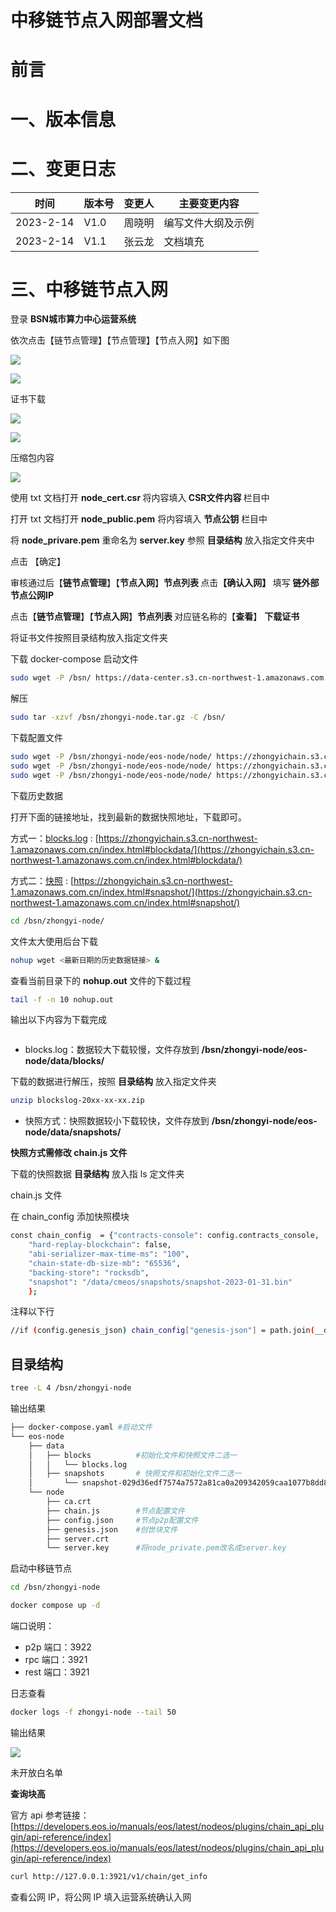 # 中移链节点入网部署文档

# 前言

# 一、版本信息

# 二、变更日志

| <strong>时间</strong> | <strong>版本号</strong> | <strong>变更人</strong> | <strong>主要变更内容</strong> |
| --------------------- | ----------------------- | ----------------------- | ----------------------------- |
| 2023-2-14             | V1.0                    | 周晓明                  | 编写文件大纲及示例            |
| 2023-2-14             | V1.1                    | 张云龙                  | 文档填充                      |

# 三、中移链节点入网

登录 <strong>BSN</strong><strong>城市</strong><strong>算力</strong><strong>中心运营系统 </strong>

依次点击【链节点管理】【节点管理】【节点入网】如下图

![](static/N5ZsbLRRaopRLlxlXpZcn9kJnFh.png)

![](static/L9sRb04p7oWYhpxo7zlc0DwLnZe.png)

证书下载

![](static/TLzHb1uHxo6viDxU580cutHrnYn.png)

![](static/IhSfbxOT7oxZZ7xM3ixclB28nmh.png)

压缩包内容

![](static/BdNUbseF1okZLExuVrUcERPbnTd.png)

使用 txt 文档打开 <strong>node_cert.csr  </strong>将内容填入<strong> </strong><strong>CSR</strong><strong>文件内容 </strong> 栏目中

打开 txt 文档打开 <strong>node_public.pem</strong> 将内容填入 <strong>节点</strong><strong>公钥</strong> 栏目中

将 <strong>node_privare.pem</strong> 重命名为 <strong>server.key</strong> 参照 <strong>目录结构</strong> 放入指定文件夹中

点击 【确定】

审核通过后【<strong>链节点管理</strong>】【<strong>节点入网</strong>】<strong>节点列表 </strong>点击<strong>【确认入网】 </strong>填写 <strong>链外部节点</strong><strong>公网</strong><strong>IP</strong>

点击【<strong>链节点管理</strong>】【<strong>节点入网</strong>】<strong>节点列表 </strong>对应链名称的【<strong>查看</strong>】 <strong>下载证书</strong>

将证书文件按照目录结构放入指定文件夹

下载 docker-compose 启动文件

```bash
sudo wget -P /bsn/ https://data-center.s3.cn-northwest-1.amazonaws.com.cn/v2.2.1/deployPackageAndConfiguration/config-files/dockerAndShell/zhongyi-node.tar.gz
```

解压

```bash
sudo tar -xzvf /bsn/zhongyi-node.tar.gz -C /bsn/
```

下载配置文件

```bash
sudo wget -P /bsn/zhongyi-node/eos-node/node/ https://zhongyichain.s3.cn-northwest-1.amazonaws.com.cn/config/chain.js
sudo wget -P /bsn/zhongyi-node/eos-node/node/ https://zhongyichain.s3.cn-northwest-1.amazonaws.com.cn/config/config.json
sudo wget -P /bsn/zhongyi-node/eos-node/node/ https://zhongyichain.s3.cn-northwest-1.amazonaws.com.cn/config/genesis.json
```

下载历史数据

打开下面的链接地址，找到最新的数据快照地址，下载即可。

方式一：[blocks.log](http://69.230.241.203:8989/blockdata/blocks.log.zip) : [https://zhongyichain.s3.cn-northwest-1.amazonaws.com.cn/index.html#blockdata/](https://zhongyichain.s3.cn-northwest-1.amazonaws.com.cn/index.html#blockdata/)

方式二：[快照](http://69.230.241.203:8989/snapshot/snapshot-02a6f38d83104b589c59b242b98c946329d61266439f768d0a9668b26c6586a3.bin) : [https://zhongyichain.s3.cn-northwest-1.amazonaws.com.cn/index.html#snapshot/](https://zhongyichain.s3.cn-northwest-1.amazonaws.com.cn/index.html#snapshot/)

```bash
cd /bsn/zhongyi-node/
```

文件太大使用后台下载

```bash
nohup wget <最新日期的历史数据链接> &
```

查看当前目录下的 <strong>nohup.out</strong> 文件的下载过程

```bash
tail -f -n 10 nohup.out
```

输出以下内容为下载完成

```bash

```

- blocks.log：数据较大下载较慢，文件存放到 <strong>/bsn/zhongyi-node/eos-node/data/blocks/</strong>

下载的数据进行解压，按照 <strong>目录结构</strong> 放入指定文件夹

```bash
unzip blockslog-20xx-xx-xx.zip
```

- 快照方式：快照数据较小下载较快，文件存放到 <strong>/bsn/zhongyi-node/eos-node/data/snapshots/</strong>

<strong>快照方式需修改 chain.js 文件</strong>

下载的快照数据 <strong>目录结构</strong> 放入指 ls 定文件夹

chain.js 文件

在 chain_config 添加快照模块

```bash
const chain_config  = {"contracts-console": config.contracts_console,
    "hard-replay-blockchain": false,
    "abi-serializer-max-time-ms": "100",
    "chain-state-db-size-mb": "65536",
    "backing-store": "rocksdb",
    "snapshot": "/data/cmeos/snapshots/snapshot-2023-01-31.bin"
    };
```

注释以下行

```bash
//if (config.genesis_json) chain_config["genesis-json"] = path.join(__dirname, config.genesis_json);
```

## 目录结构

```bash
tree -L 4 /bsn/zhongyi-node
```

输出结果

```bash
├── docker-compose.yaml #启动文件
└── eos-node                
    ├── data
    │   ├── blocks          #初始化文件和快照文件二选一
    │   │   └── blocks.log  
    │   ├── snapshots       # 快照文件和初始化文件二选一
    │       └── snapshot-029d36edf7574a7572a81ca0a209342059caa1077b8dd8789860f4e6cce9f2b5.bin 
    └── node
        ├── ca.crt          
        ├── chain.js        #节点配置文件
        ├── config.json     #节点p2p配置文件
        ├── genesis.json    #创世块文件
        ├── server.crt
        └── server.key      #将node_private.pem改名成server.key
```

启动中移链节点

```bash
cd /bsn/zhongyi-node
```

```bash
docker compose up -d
```

端口说明：

- p2p 端口：3922
- rpc 端口：3921
- rest 端口：3921

日志查看

```bash
docker logs -f zhongyi-node --tail 50
```

输出结果

![](static/LN0DbTPjYouidYxxEWrcRBhbnje.png)

未开放白名单

<strong>查询块高</strong>

官方 api 参考链接：[https://developers.eos.io/manuals/eos/latest/nodeos/plugins/chain_api_plugin/api-reference/index](https://developers.eos.io/manuals/eos/latest/nodeos/plugins/chain_api_plugin/api-reference/index)

```bash
curl http://127.0.0.1:3921/v1/chain/get_info
```

查看公网 IP，将公网 IP 填入运营系统确认入网
